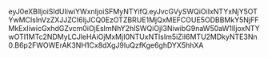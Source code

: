 eyJ0eXBlIjoiSldUIiwiYWxnIjoiSFMyNTYifQ.eyJvcGVySWQiOiIxNTYxNjY5OTYwMCIsInVzZXJJZCI6IjJCQ0EzOTZBRUE1MjQxMEFCOUE5ODBBMkY5NjFFMkExIiwicGxhdGZvcm0iOjEsImNhY2hlSWQiOjI3NiwibG9naW50aW1lIjoxNTYwOTI1MTc2NDMyLCJleHAiOjMxMjI0NTUxNTIsIm5iZiI6MTU2MDkyNTE3Nn0.B6p2FWOWErAK3NH1Cx8dXgJ9luQzfKge6ghDYX5hhXA